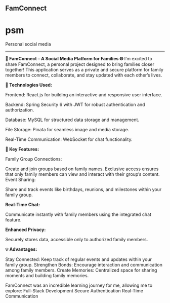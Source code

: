FamConnect
-----------

# psm
Personal social media

-----------
**🚀 FamConnect – A Social Media Platform for Families 🌐**
I’m excited to share FamConnect, a personal project designed to bring families closer together! This application serves as a private and secure platform for family members to connect, collaborate, and stay updated with each other’s lives.

**🔧 Technologies Used:**

Frontend: React.js for building an interactive and responsive user interface.

Backend: Spring Security 6 with JWT for robust authentication and authorization.

Database: MySQL for structured data storage and management.

File Storage: Pinata for seamless image and media storage.

Real-Time Communication: WebSocket for chat functionality.

**🌟 Key Features:**

Family Group Connections:

Create and join groups based on family names.
Exclusive access ensures that only family members can view and interact with their group’s content.
Event Sharing:

Share and track events like birthdays, reunions, and milestones within your family group.

**Real-Time Chat:**

Communicate instantly with family members using the integrated chat feature.

**Enhanced Privacy:**

Securely stores data, accessible only to authorized family members.

**💡 Advantages:**

Stay Connected: Keep track of regular events and updates within your family group.
Strengthen Bonds: Encourage interaction and communication among family members.
Create Memories: Centralized space for sharing moments and building family memories.


FamConnect was an incredible learning journey for me, allowing me to explore:
Full-Stack Development
Secure Authentication
Real-Time Communication


